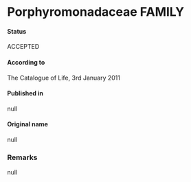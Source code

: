 Porphyromonadaceae FAMILY
=======

#### Status
ACCEPTED

#### According to
The Catalogue of Life, 3rd January 2011

#### Published in
null

#### Original name
null

### Remarks
null